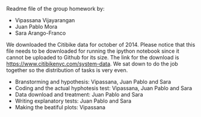 Readme file of the group homework by:

+ Vipassana Vijayarangan
+ Juan Pablo Mora
+ Sara Arango-Franco

We downloaded the Citibike data for october of 2014. Please notice that this file needs to be downloaded for running the ipython notebook since it cannot be uploaded to Github for its size. The link for the download is https://www.citibikenyc.com/system-data.
We sat down to do the job together so the distribution of tasks is very even. 

+ Branstorming and hypothesis: Vipassana, Juan Pablo and Sara
+ Coding and the actual hyphotesis test: Vipassana, Juan Pablo and Sara
+ Data download and treatment: Juan Pablo and Sara
+ Writing explanatory tests: Juan Pablo and Sara
+ Making the beatiful plots: Vipassana
